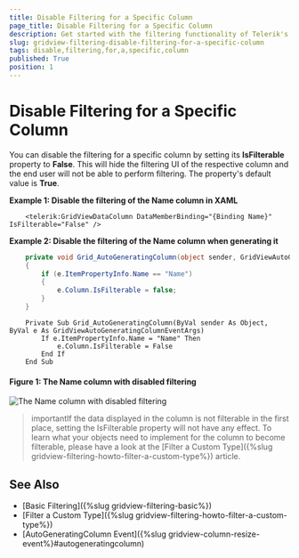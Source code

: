 ```yaml
---
title: Disable Filtering for a Specific Column
page_title: Disable Filtering for a Specific Column
description: Get started with the filtering functionality of Telerik's {{ site.framework_name }} DataGrid and learn how to disable filtering for a specific column.
slug: gridview-filtering-disable-filtering-for-a-specific-column
tags: disable,filtering,for,a,specific,column
published: True
position: 1
---
```


# Disable Filtering for a Specific Column

You can disable the filtering for a specific column by setting its **IsFilterable** property to **False**. This will hide the filtering UI of the respective column and the end user will not be able to perform filtering. The property's default value is **True**.

__Example 1: Disable the filtering of the Name column in XAML__

```XAML
    <telerik:GridViewDataColumn DataMemberBinding="{Binding Name}" IsFilterable="False" />
```

__Example 2: Disable the filtering of the Name column when generating it__

```C#
    private void Grid_AutoGeneratingColumn(object sender, GridViewAutoGeneratingColumnEventArgs e)
    {
        if (e.ItemPropertyInfo.Name == "Name")
        {
            e.Column.IsFilterable = false;
        }
    }
```
```VB.NET
    Private Sub Grid_AutoGeneratingColumn(ByVal sender As Object, ByVal e As GridViewAutoGeneratingColumnEventArgs)
        If e.ItemPropertyInfo.Name = "Name" Then
            e.Column.IsFilterable = False
        End If
    End Sub
```

#### Figure 1: The Name column with disabled filtering

![The Name column with disabled filtering](images/disable-filter.png)

>importantIf the data displayed in the column is not filterable in the first place, setting the IsFilterable property will not have any effect. To learn what your objects need to implement for the column to become filterable, please have a look at the [Filter a Custom Type]({%slug gridview-filtering-howto-filter-a-custom-type%}) article.

## See Also

* [Basic Filtering]({%slug gridview-filtering-basic%})
* [Filter a Custom Type]({%slug gridview-filtering-howto-filter-a-custom-type%})
* [AutoGeneratingColumn Event]({%slug gridview-column-resize-event%}#autogeneratingcolumn)
